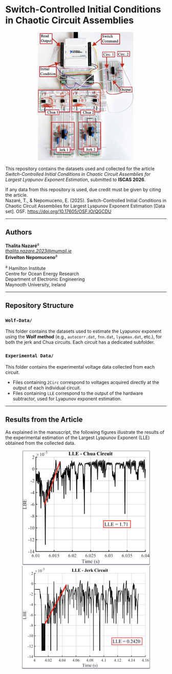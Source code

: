 # Switch-Controlled Initial Conditions in Chaotic Circuit Assemblies

<p align="center"> <img src="Images/circuits.png" alt="LLE - Jerk Circuit" width="300"/> </p>

This repository contains the datasets used and collected for the article *Switch-Controlled Initial Conditions in Chaotic Circuit Assemblies for Largest Lyapunov Exponent Estimation*, submitted to **ISCAS 2026**.  

If any data from this repository is used, due credit must be given by citing the article.  
Nazaré, T., & Nepomuceno, E. (2025). Switch-Controlled Initial Conditions in Chaotic Circuit Assemblies for Largest Lyapunov Exponent Estimation [Data set]. OSF. https://doi.org/10.17605/OSF.IO/QGCDU

---

## Authors

**Thalita Nazaré**<sup>a</sup>  
*thalita.nazare.2023@mumail.ie*  
**Erivelton Nepomuceno**<sup>a</sup>  

<sup>a</sup> Hamilton Institute  
Centre for Ocean Energy Research  
Department of Electronic Engineering  
Maynooth University, Ireland  

---

## Repository Structure

### `Wolf-Data/`  
This folder contains the datasets used to estimate the Lyapunov exponent using the **Wolf method** (e.g., `autocorr.dat`, `fnn.dat`, `lyapmax.dat`, etc.), for both the jerk and Chua circuits. Each circuit has a dedicated subfolder.  

### `Experimental Data/`  
This folder contains the experimental voltage data collected from each circuit.  
- Files containing `2Circ` correspond to voltages acquired directly at the output of each individual circuit.  
- Files containing `LLE` correspond to the output of the hardware subtractor, used for Lyapunov exponent estimation.  

---

## Results from the Article

As explained in the manuscript, the following figures illustrate the results of the experimental estimation of the Largest Lyapunov Exponent (LLE) obtained from the collected data.

<p align="center">
  <img src="Images/lle_chua.png" alt="LLE - Chua Circuit" width="400"/>
  <img src="Images/lle_jerk.png" alt="LLE - Jerk Circuit" width="400"/>
</p>
